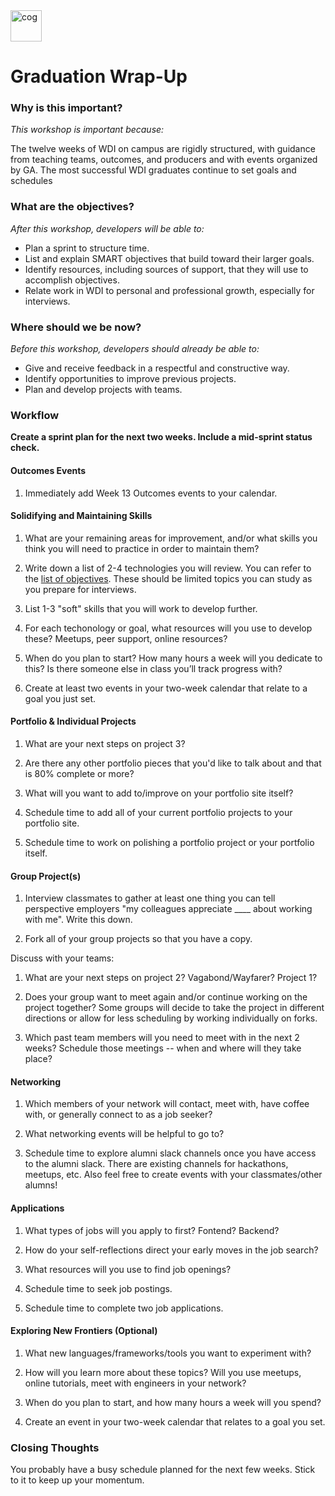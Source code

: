<!--
Creators: Brianna & Cory
Location: SF
Edited by: Brianna
-->

<img src="https://cloud.githubusercontent.com/assets/6520345/23081189/8962462e-f508-11e6-88f1-4a3fa2ddca99.png" alt="cog" width= "50px"/>

# Graduation Wrap-Up

### Why is this important?
<!-- framing the "why" in big-picture/real world examples -->
*This workshop is important because:*

The twelve weeks of WDI on campus are rigidly structured, with guidance from teaching teams, outcomes, and producers and with events organized by GA. The most successful WDI graduates continue to set goals and schedules

### What are the objectives?
<!-- specific/measurable goal for students to achieve -->
*After this workshop, developers will be able to:*

* Plan a sprint to structure time.
* List and explain SMART objectives that build toward their larger goals.  
* Identify resources, including sources of support, that they will use to accomplish objectives.  
* Relate work in WDI to personal and professional growth, especially for interviews.


### Where should we be now?
<!-- call out the skills that are prerequisites -->
*Before this workshop, developers should already be able to:*

* Give and receive feedback in a respectful and constructive way.  
* Identify opportunities to improve previous projects.  
* Plan and develop projects with teams.  

### Workflow

**Create a sprint plan for the next two weeks. Include a mid-sprint status check.**

#### Outcomes Events

1. Immediately add Week 13 Outcomes events to your calendar.


#### Solidifying and Maintaining Skills

1. What are your remaining areas for improvement, and/or what skills you think you will need to practice in order to maintain them?  

2. Write down a list of 2-4 technologies you will review. You can refer to the [list of objectives](objectives.md). These should be limited topics you can study as you prepare for interviews.

3. List 1-3 "soft" skills that you will work to develop further.

4. For each techonology or goal, what resources will you use to develop these? Meetups, peer support, online resources?

5. When do you plan to start? How many hours a week will you dedicate to this? Is there someone else in class you’ll track progress with?

6. Create at least two events in your two-week calendar that relate to a goal you just set.


#### Portfolio & Individual Projects

1. What are your next steps on project 3?   

2. Are there any other portfolio pieces that you'd like to talk about and that is 80% complete or more?  

3. What will you want to add to/improve on your portfolio site itself?  

4. Schedule time to add all of your current portfolio projects to your portfolio site.

5. Schedule time to work on polishing a portfolio project or your portfolio itself.

#### Group Project(s)

1. Interview classmates to gather at least one thing you can tell perspective employers "my colleagues appreciate ____ about working with me".  Write this down.

2. Fork all of your group projects so that you have a copy.

Discuss with your teams:

1. What are your next steps on project 2? Vagabond/Wayfarer? Project 1?  

2. Does your group want to meet again and/or continue working on the project together?  Some groups will decide to take the project in different directions or allow for less scheduling by working individually on forks.

3. Which past team members will you need to meet with in the next 2 weeks?  Schedule those meetings -- when and where will they take place?

#### Networking

1. Which members of your network will contact, meet with, have coffee with, or generally connect to as a job seeker?

2. What networking events will be helpful to go to?

3. Schedule time to explore alumni slack channels once you have access to the alumni slack. There are existing channels for hackathons, meetups, etc.  Also feel free to create events with your classmates/other alumns!

#### Applications

1. What types of jobs will you apply to first? Fontend? Backend?

2. How do your self-reflections direct your early moves in the job search?

3. What resources will you use to find job openings?

4. Schedule time to seek job postings.

5. Schedule time to complete two job applications.



#### Exploring New Frontiers (Optional)

1. What new languages/frameworks/tools you want to experiment with?

2. How will you learn more about these topics?  Will you use meetups, online tutorials, meet with engineers in your network?

3. When do you plan to start, and how many hours a week will you spend?   

4. Create an event in your two-week calendar that relates to a goal you set.


### Closing Thoughts

You probably have a busy schedule planned for the next few weeks.  Stick to it to keep up your momentum.
